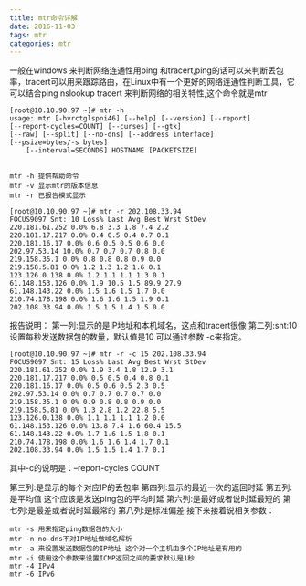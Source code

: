 ```yaml
---
title: mtr命令详解
date: 2016-11-03
tags: mtr
categories: mtr
---
```

一般在windows 来判断网络连通性用ping 和tracert,ping的话可以来判断丢包率，tracert可以用来跟踪路由，在Linux中有一个更好的网络连通性判断工具，它可以结合ping nslookup tracert 来判断网络的相关特性,这个命令就是mtr
<!--more-->
    [root@10.10.90.97 ~]# mtr -h
    usage: mtr [-hvrctglspni46] [--help] [--version] [--report]
    [--report-cycles=COUNT] [--curses] [--gtk]
    [--raw] [--split] [--no-dns] [--address interface]
    [--psize=bytes/-s bytes]
        [--interval=SECONDS] HOSTNAME [PACKETSIZE]
    
    
    mtr -h 提供帮助命令
    mtr -v 显示mtr的版本信息
    mtr -r 已报告模式显示

    [root@10.10.90.97 ~]# mtr -r 202.108.33.94
    FOCUS9097 Snt: 10 Loss% Last Avg Best Wrst StDev
    220.181.61.252 0.0% 6.8 3.3 1.8 7.4 2.2
    220.181.17.217 0.0% 0.4 0.5 0.4 0.7 0.1
    220.181.16.17 0.0% 0.6 0.5 0.5 0.6 0.0
    202.97.53.14 10.0% 0.7 0.7 0.7 0.8 0.0
    219.158.35.1 0.0% 0.8 0.8 0.8 0.9 0.0
    219.158.5.81 0.0% 1.2 1.3 1.2 1.6 0.1
    123.126.0.138 0.0% 1.2 1.1 1.1 1.3 0.1
    61.148.153.126 0.0% 1.9 10.5 1.5 89.9 27.9
    61.148.143.22 0.0% 1.5 1.6 1.5 1.7 0.0
    210.74.178.198 0.0% 1.6 1.6 1.5 1.9 0.1
    202.108.33.94 0.0% 1.5 1.5 1.4 1.5 0.0


报告说明：
第一列:显示的是IP地址和本机域名，这点和tracert很像
第二列:snt:10 设置每秒发送数据包的数量，默认值是10 可以通过参数 -c来指定。

    [root@10.10.90.97 ~]# mtr -r -c 15 202.108.33.94
    FOCUS9097 Snt: 15 Loss% Last Avg Best Wrst StDev
    220.181.61.252 0.0% 1.9 3.4 1.8 12.9 3.1
    220.181.17.217 0.0% 0.5 0.5 0.4 0.8 0.1
    220.181.16.17 0.0% 0.5 0.6 0.5 2.3 0.5
    202.97.53.14 0.0% 0.7 0.7 0.7 0.7 0.0
    219.158.35.1 0.0% 0.9 0.8 0.8 0.9 0.0
    219.158.5.81 0.0% 1.3 2.8 1.2 22.8 5.5
    123.126.0.138 0.0% 1.1 1.1 1.1 1.2 0.0
    61.148.153.126 0.0% 13.8 7.4 1.6 60.4 15.5
    61.148.143.22 0.0% 1.7 1.6 1.5 1.8 0.1
    210.74.178.198 0.0% 1.6 1.6 1.4 1.7 0.1
    202.108.33.94 0.0% 1.5 1.5 1.4 1.7 0.1
    

其中-c的说明是：–report-cycles COUNT

第三列:是显示的每个对应IP的丢包率
第四列:显示的最近一次的返回时延
第五列:是平均值 这个应该是发送ping包的平均时延
第六列:是最好或者说时延最短的
第七列:是最差或者说时延最常的
第八列:是标准偏差
接下来接着说相关参数：

    mtr -s 用来指定ping数据包的大小
    mtr -n no-dns不对IP地址做域名解析
    mtr -a 来设置发送数据包的IP地址 这个对一个主机由多个IP地址是有用的
    mtr -i 使用这个参数来设置ICMP返回之间的要求默认是1秒
    mtr -4 IPv4
    mtr -6 IPv6
